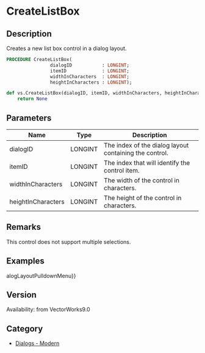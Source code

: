 # CreateListBox

## Description
Creates a new list box control in a dialog layout.

```pascal
PROCEDURE CreateListBox(
				dialogID           : LONGINT;
				itemID             : LONGINT;
				widthInCharacters  : LONGINT;
				heightInCharacters : LONGINT);
```

```python
def vs.CreateListBox(dialogID, itemID, widthInCharacters, heightInCharacters):
    return None
```

## Parameters
|Name|Type|Description|
|---|---|---|
|dialogID|LONGINT|The index of the dialog layout containing the control.|
|itemID|LONGINT|The index that will identify the control item.|
|widthInCharacters|LONGINT|The width of the control in characters.|
|heightInCharacters|LONGINT|The height of the control in characters.|

## Remarks
This control does not support multiple selections.

## Examples
alogLayoutPulldownMenu}}

## Version
Availability: from VectorWorks9.0

## Category
* [Dialogs - Modern](../Categories/Dialogs%20-%20Modern.md)
